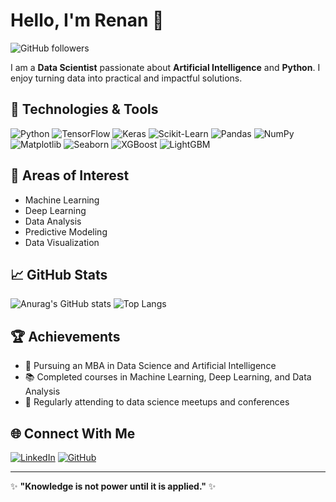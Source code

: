 

# Hello, I'm Renan 👋

![GitHub followers](https://img.shields.io/github/followers/ReMendess?style=social)


I am a **Data Scientist** passionate about **Artificial Intelligence** and **Python**. I enjoy turning data into practical and impactful solutions.

## 🔧 Technologies & Tools

![Python](https://img.shields.io/badge/Python-3776AB?style=for-the-badge&logo=python&logoColor=white)
![TensorFlow](https://img.shields.io/badge/TensorFlow-FF6F00?style=for-the-badge&logo=tensorflow&logoColor=white)
![Keras](https://img.shields.io/badge/Keras-D00000?style=for-the-badge&logo=keras&logoColor=white)
![Scikit-Learn](https://img.shields.io/badge/Scikit--Learn-F7931E?style=for-the-badge&logo=scikit-learn&logoColor=white)
![Pandas](https://img.shields.io/badge/Pandas-150458?style=for-the-badge&logo=pandas&logoColor=white)
![NumPy](https://img.shields.io/badge/NumPy-013243?style=for-the-badge&logo=numpy&logoColor=white)
![Matplotlib](https://img.shields.io/badge/Matplotlib-11557C?style=for-the-badge&logo=matplotlib&logoColor=white)
![Seaborn](https://img.shields.io/badge/Seaborn-007ACC?style=for-the-badge&logoColor=white)
![XGBoost](https://img.shields.io/badge/XGBoost-EC912D?style=for-the-badge&logoColor=white)
![LightGBM](https://img.shields.io/badge/LightGBM-146EB4?style=for-the-badge&logoColor=white)

## 🧠 Areas of Interest

- Machine Learning
- Deep Learning
- Data Analysis
- Predictive Modeling
- Data Visualization

## 📈 GitHub Stats

![Anurag's GitHub stats](https://github-readme-stats.vercel.app/api?username=ReMendess&show_icons=true&theme=radical)
![Top Langs](https://github-readme-stats.vercel.app/api/top-langs/?username=ReMendess&layout=compact&theme=radical)

## 🏆 Achievements

- 📘 Pursuing an MBA in Data Science and Artificial Intelligence
- 📚 Completed courses in Machine Learning, Deep Learning, and Data Analysis
- 📝 Regularly attending to data science meetups and conferences

## 🌐 Connect With Me

[![LinkedIn](https://img.shields.io/badge/LinkedIn-0A66C2?style=for-the-badge&logo=linkedin&logoColor=white)](https://www.linkedin.com/in/renanmendes26/)
[![GitHub](https://img.shields.io/badge/GitHub-181717?style=for-the-badge&logo=github&logoColor=white)](https://github.com/ReMendess)


---

✨ **"Knowledge is not power until it is applied."** ✨



